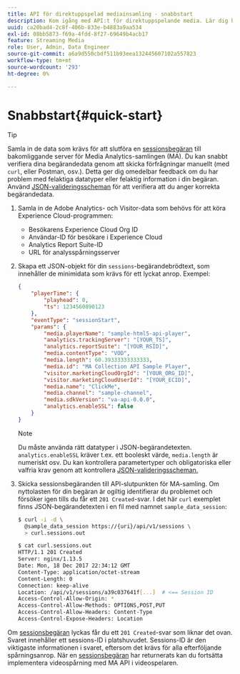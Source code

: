 ```yaml
---
title: API för direktuppspelad mediainsamling - snabbstart
description: Kom igång med API:t för direktuppspelande media. Lär dig hur du snabbt verifierar data för din begäran.
uuid: ca20bad4-2c8f-406b-833e-b4883a9aa534
exl-id: 08bb5873-f69a-4fdd-8f27-69649b4acb17
feature: Streaming Media
role: User, Admin, Data Engineer
source-git-commit: a6a9d550cbdf511b93eea132445607102a557823
workflow-type: tm+mt
source-wordcount: '293'
ht-degree: 0%

---
```


# Snabbstart{#quick-start}

>[!TIP]
>
>Samla in de data som krävs för att slutföra en [sessionsbegäran](../mc-api-ref/mc-api-sessions-req.md) till bakomliggande server för Media Analytics-samlingen (MA). Du kan snabbt verifiera dina begärandedata genom att skicka förfrågningar manuellt (med `curl`, eller Postman, osv.). Detta ger dig omedelbar feedback om du har problem med felaktiga datatyper eller felaktig information i din begäran. Använd [JSON-valideringsscheman](../mc-api-ref/mc-api-json-validation.md) för att verifiera att du anger korrekta begärandedata.

1. Samla in de Adobe Analytics- och Visitor-data som behövs för att köra Experience Cloud-programmen:

   * Besökarens Experience Cloud Org ID
   * Användar-ID för besökare i Experience Cloud
   * Analytics Report Suite-ID
   * URL för analysspårningsserver

1. Skapa ett JSON-objekt för din `sessions`-begärandebrödtext, som innehåller de minimidata som krävs för ett lyckat anrop. Exempel:

   ```json
   {
       "playerTime": {
           "playhead": 0,
           "ts": 1234560890123
       },
       "eventType": "sessionStart",
       "params": {
           "media.playerName": "sample-html5-api-player",
           "analytics.trackingServer": "[YOUR_TS]",
           "analytics.reportSuite": "[YOUR_RSID]",
           "media.contentType": "VOD",
           "media.length": 60.39333333333333,
           "media.id": "MA Collection API Sample Player",
           "visitor.marketingCloudOrgId": "[YOUR_ORG_ID]",
           "visitor.marketingCloudUserId": "[YOUR_ECID]",
           "media.name": "ClickMe",
           "media.channel": "sample-channel",
           "media.sdkVersion": "va-api-0.0.0",
           "analytics.enableSSL": false
       }
   }
   ```

   >[!NOTE]
   >
   >Du måste använda rätt datatyper i JSON-begärandetexten. `analytics.enableSSL` kräver t.ex. ett booleskt värde, `media.length` är numeriskt osv. Du kan kontrollera parametertyper och obligatoriska eller valfria krav genom att kontrollera [JSON-valideringsscheman.](mc-api-validate-reqs.md)

1. Skicka sessionsbegäranden till API-slutpunkten för MA-samling. Om nyttolasten för din begäran är ogiltig identifierar du problemet och försöker igen tills du får ett `201 Created`-svar. I det här `curl` exemplet finns JSON-begärandetexten i en fil med namnet `sample_data_session`:

   ```sh
   $ curl -i -d \
     @sample_data_session https://{uri}/api/v1/sessions \
     > curl.sessions.out
   
   $ cat curl.sessions.out
   HTTP/1.1 201 Created
   Server: nginx/1.13.5
   Date: Mon, 18 Dec 2017 22:34:12 GMT
   Content-Type: application/octet-stream
   Content-Length: 0
   Connection: keep-alive
   Location: /api/v1/sessions/a39c037641f[...]  # <== Session ID  
   Access-Control-Allow-Origin: *
   Access-Control-Allow-Methods: OPTIONS,POST,PUT
   Access-Control-Allow-Headers: Content-Type
   Access-Control-Expose-Headers: Location
   ```

Om [sessionsbegäran](../mc-api-ref/mc-api-sessions-req.md) lyckas får du ett `201 Created`-svar som liknar det ovan. Svaret innehåller ett sessions-ID i platshuvudet. Sessions-ID är den viktigaste informationen i svaret, eftersom det krävs för alla efterföljande spårningsanrop. När en [sessionsbegäran](../mc-api-ref/mc-api-sessions-req.md) har returnerats kan du fortsätta implementera videospårning med MA API i videospelaren.
